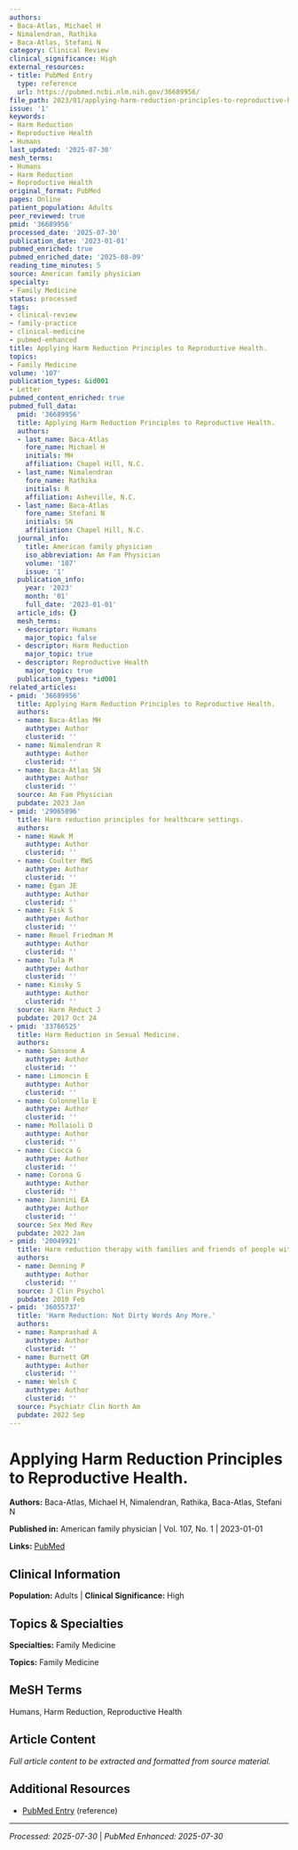 ```yaml
---
authors:
- Baca-Atlas, Michael H
- Nimalendran, Rathika
- Baca-Atlas, Stefani N
category: Clinical Review
clinical_significance: High
external_resources:
- title: PubMed Entry
  type: reference
  url: https://pubmed.ncbi.nlm.nih.gov/36689956/
file_path: 2023/01/applying-harm-reduction-principles-to-reproductive-health.md
issue: '1'
keywords:
- Harm Reduction
- Reproductive Health
- Humans
last_updated: '2025-07-30'
mesh_terms:
- Humans
- Harm Reduction
- Reproductive Health
original_format: PubMed
pages: Online
patient_population: Adults
peer_reviewed: true
pmid: '36689956'
processed_date: '2025-07-30'
publication_date: '2023-01-01'
pubmed_enriched: true
pubmed_enriched_date: '2025-08-09'
reading_time_minutes: 5
source: American family physician
specialty:
- Family Medicine
status: processed
tags:
- clinical-review
- family-practice
- clinical-medicine
- pubmed-enhanced
title: Applying Harm Reduction Principles to Reproductive Health.
topics:
- Family Medicine
volume: '107'
publication_types: &id001
- Letter
pubmed_content_enriched: true
pubmed_full_data:
  pmid: '36689956'
  title: Applying Harm Reduction Principles to Reproductive Health.
  authors:
  - last_name: Baca-Atlas
    fore_name: Michael H
    initials: MH
    affiliation: Chapel Hill, N.C.
  - last_name: Nimalendran
    fore_name: Rathika
    initials: R
    affiliation: Asheville, N.C.
  - last_name: Baca-Atlas
    fore_name: Stefani N
    initials: SN
    affiliation: Chapel Hill, N.C.
  journal_info:
    title: American family physician
    iso_abbreviation: Am Fam Physician
    volume: '107'
    issue: '1'
  publication_info:
    year: '2023'
    month: '01'
    full_date: '2023-01-01'
  article_ids: {}
  mesh_terms:
  - descriptor: Humans
    major_topic: false
  - descriptor: Harm Reduction
    major_topic: true
  - descriptor: Reproductive Health
    major_topic: true
  publication_types: *id001
related_articles:
- pmid: '36689956'
  title: Applying Harm Reduction Principles to Reproductive Health.
  authors:
  - name: Baca-Atlas MH
    authtype: Author
    clusterid: ''
  - name: Nimalendran R
    authtype: Author
    clusterid: ''
  - name: Baca-Atlas SN
    authtype: Author
    clusterid: ''
  source: Am Fam Physician
  pubdate: 2023 Jan
- pmid: '29065896'
  title: Harm reduction principles for healthcare settings.
  authors:
  - name: Hawk M
    authtype: Author
    clusterid: ''
  - name: Coulter RWS
    authtype: Author
    clusterid: ''
  - name: Egan JE
    authtype: Author
    clusterid: ''
  - name: Fisk S
    authtype: Author
    clusterid: ''
  - name: Reuel Friedman M
    authtype: Author
    clusterid: ''
  - name: Tula M
    authtype: Author
    clusterid: ''
  - name: Kinsky S
    authtype: Author
    clusterid: ''
  source: Harm Reduct J
  pubdate: 2017 Oct 24
- pmid: '33766525'
  title: Harm Reduction in Sexual Medicine.
  authors:
  - name: Sansone A
    authtype: Author
    clusterid: ''
  - name: Limoncin E
    authtype: Author
    clusterid: ''
  - name: Colonnello E
    authtype: Author
    clusterid: ''
  - name: Mollaioli D
    authtype: Author
    clusterid: ''
  - name: Ciocca G
    authtype: Author
    clusterid: ''
  - name: Corona G
    authtype: Author
    clusterid: ''
  - name: Jannini EA
    authtype: Author
    clusterid: ''
  source: Sex Med Rev
  pubdate: 2022 Jan
- pmid: '20049921'
  title: Harm reduction therapy with families and friends of people with drug problems.
  authors:
  - name: Denning P
    authtype: Author
    clusterid: ''
  source: J Clin Psychol
  pubdate: 2010 Feb
- pmid: '36055737'
  title: 'Harm Reduction: Not Dirty Words Any More.'
  authors:
  - name: Ramprashad A
    authtype: Author
    clusterid: ''
  - name: Burnett GM
    authtype: Author
    clusterid: ''
  - name: Welsh C
    authtype: Author
    clusterid: ''
  source: Psychiatr Clin North Am
  pubdate: 2022 Sep
---
```


# Applying Harm Reduction Principles to Reproductive Health.

**Authors:** Baca-Atlas, Michael H, Nimalendran, Rathika, Baca-Atlas, Stefani N

**Published in:** American family physician | Vol. 107, No. 1 | 2023-01-01

**Links:** [PubMed](https://pubmed.ncbi.nlm.nih.gov/36689956/)

## Clinical Information

**Population:** Adults | **Clinical Significance:** High

## Topics & Specialties

**Specialties:** Family Medicine

**Topics:** Family Medicine

## MeSH Terms

Humans, Harm Reduction, Reproductive Health

## Article Content

*Full article content to be extracted and formatted from source material.*

## Additional Resources

- [PubMed Entry](https://pubmed.ncbi.nlm.nih.gov/36689956/) (reference)

---

*Processed: 2025-07-30* | *PubMed Enhanced: 2025-07-30*
